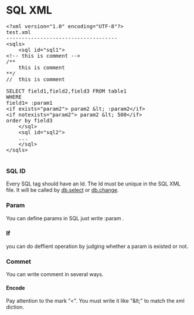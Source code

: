 <H1>SQL XML</H1>

<pre>
&lt;?xml version="1.0" encoding="UTF-8"?>
test.xml
------------------------------------
&lt;sqls>
	&lt;sql id="sql1">
&lt;!-- this is comment -->
/**
	this is comment
**/
//	this is comment

SELECT field1,field2,field3 FROM table1
WHERE
field1= :param1
&lt;if exists="param2"> param2 &amp;lt; :param2&lt;/if>
&lt;if notexists="param2"> param2 &amp;lt; 500&lt;/if>
order by field3
	&lt;/sql>
	&lt;sql id="sql2">
	...
	&lt;/sql>
&lt;/sqls>

</pre>


<h3>SQL ID</h3>
Every SQL tag should have an Id. The Id must be unique in the SQL XML file.
It will be called by <a href="db.select.md">db.select</a> or <a href="db.change.md">db.change</a>.

<h3>Param</h3>
You can define params in SQL just write :param .

<h3>If</h3>
you can do deffient operation by judging whether a param is existed or not.

<h3>Commet</h3>
You can write comment in several ways.

<h4>Encode</h3>
Pay attention to the mark "&lt;". You must write it like "&amp;lt;" to match the xml diction.